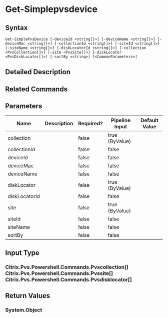 ﻿
# Get-Simplepvsdevice

## Syntax
```
Get-SimplePvsDevice [-deviceId <string[]>] [-deviceName <string[]>] [-deviceMac <string[]>] [-collectionId <string[]>] [-siteId <string[]>] [-siteName <string[]>] [-diskLocatorId <string[]>] [-collection <PvsCollection[]>] [-site <PvsSite[]>] [-diskLocator <PvsDiskLocator[]>] [-sortBy <string>] [<CommonParameters>]
```
## Detailed Description

## Related Commands

## Parameters
| Name   | Description | Required? | Pipeline Input | Default Value |
| --- | --- | --- | --- | --- |
| collection |  | false | true (ByValue) |  |
| collectionId |  | false | false |  |
| deviceId |  | false | false |  |
| deviceMac |  | false | false |  |
| deviceName |  | false | false |  |
| diskLocator |  | false | true (ByValue) |  |
| diskLocatorId |  | false | false |  |
| site |  | false | true (ByValue) |  |
| siteId |  | false | false |  |
| siteName |  | false | false |  |
| sortBy |  | false | false |  |

## Input Type

### Citrix.Pvs.Powershell.Commands.Pvscollection\[\]<br>Citrix.Pvs.Powershell.Commands.Pvssite\[\]<br>Citrix.Pvs.Powershell.Commands.Pvsdisklocator\[\]

## Return Values

### System.Object

